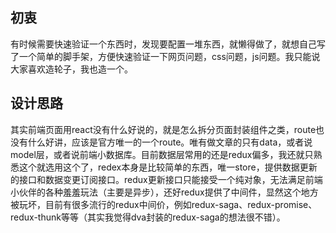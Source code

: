 ## 初衷
有时候需要快速验证一个东西时，发现要配置一堆东西，就懒得做了，就想自己写了一个简单的脚手架，方便快速验证一下网页问题，css问题，js问题。我只能说大家喜欢造轮子，我也造一个。
## 设计思路
其实前端页面用react没有什么好说的，就是怎么拆分页面封装组件之类，route也没有什么好讲，应该是官方唯一的一个route。唯有做文章的只有data，或者说model层，或者说前端小数据库。目前数据层常用的还是redux偏多，我还就只熟悉这个就选用这个了，redex本身是比较简单的东西，唯一store，提供数据更新的接口和数据变更订阅接口。redux更新接口只能接受一个纯对象，无法满足前端小伙伴的各种羞羞玩法（主要是异步），还好redux提供了中间件，显然这个地方被玩坏，目前有很多流行的redux中间价，例如redux-saga、redux-promise、redux-thunk等等（其实我觉得dva封装的redux-saga的想法很不错）。
